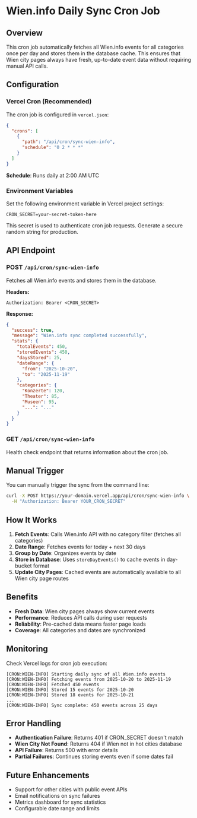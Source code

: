 # Wien.info Daily Sync Cron Job

## Overview

This cron job automatically fetches all Wien.info events for all categories once per day and stores them in the database cache. This ensures that Wien city pages always have fresh, up-to-date event data without requiring manual API calls.

## Configuration

### Vercel Cron (Recommended)

The cron job is configured in `vercel.json`:

```json
{
  "crons": [
    {
      "path": "/api/cron/sync-wien-info",
      "schedule": "0 2 * * *"
    }
  ]
}
```

**Schedule**: Runs daily at 2:00 AM UTC

### Environment Variables

Set the following environment variable in Vercel project settings:

```
CRON_SECRET=your-secret-token-here
```

This secret is used to authenticate cron job requests. Generate a secure random string for production.

## API Endpoint

### POST `/api/cron/sync-wien-info`

Fetches all Wien.info events and stores them in the database.

**Headers:**
```
Authorization: Bearer <CRON_SECRET>
```

**Response:**
```json
{
  "success": true,
  "message": "Wien.info sync completed successfully",
  "stats": {
    "totalEvents": 450,
    "storedEvents": 450,
    "daysStored": 25,
    "dateRange": {
      "from": "2025-10-20",
      "to": "2025-11-19"
    },
    "categories": {
      "Konzerte": 120,
      "Theater": 85,
      "Museen": 95,
      "...": "..."
    }
  }
}
```

### GET `/api/cron/sync-wien-info`

Health check endpoint that returns information about the cron job.

## Manual Trigger

You can manually trigger the sync from the command line:

```bash
curl -X POST https://your-domain.vercel.app/api/cron/sync-wien-info \
  -H "Authorization: Bearer YOUR_CRON_SECRET"
```

## How It Works

1. **Fetch Events**: Calls Wien.info API with no category filter (fetches all categories)
2. **Date Range**: Fetches events for today + next 30 days
3. **Group by Date**: Organizes events by date
4. **Store in Database**: Uses `storeDayEvents()` to cache events in day-bucket format
5. **Update City Pages**: Cached events are automatically available to all Wien city page routes

## Benefits

- **Fresh Data**: Wien city pages always show current events
- **Performance**: Reduces API calls during user requests
- **Reliability**: Pre-cached data means faster page loads
- **Coverage**: All categories and dates are synchronized

## Monitoring

Check Vercel logs for cron job execution:

```
[CRON:WIEN-INFO] Starting daily sync of all Wien.info events
[CRON:WIEN-INFO] Fetching events from 2025-10-20 to 2025-11-19
[CRON:WIEN-INFO] Fetched 450 events
[CRON:WIEN-INFO] Stored 15 events for 2025-10-20
[CRON:WIEN-INFO] Stored 18 events for 2025-10-21
...
[CRON:WIEN-INFO] Sync complete: 450 events across 25 days
```

## Error Handling

- **Authentication Failure**: Returns 401 if CRON_SECRET doesn't match
- **Wien City Not Found**: Returns 404 if Wien not in hot cities database
- **API Failure**: Returns 500 with error details
- **Partial Failures**: Continues storing events even if some dates fail

## Future Enhancements

- Support for other cities with public event APIs
- Email notifications on sync failures
- Metrics dashboard for sync statistics
- Configurable date range and limits
